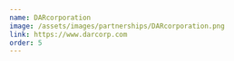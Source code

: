 ```yaml
---
name: DARcorporation
image: /assets/images/partnerships/DARcorporation.png
link: https://www.darcorp.com
order: 5
---
```

